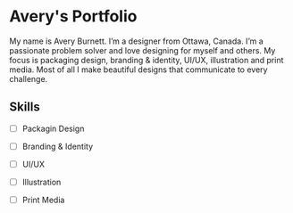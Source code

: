 # Avery's Portfolio

My name is Avery Burnett. I’m a designer from Ottawa, Canada. I’m a passionate problem solver and love designing for myself and others. My focus is packaging design, branding & identity, UI/UX, illustration and print media. Most of all I make beautiful designs that communicate to every challenge.

## Skills

- [ ] Packagin Design
- [ ] Branding & Identity
- [ ] UI/UX
- [ ] Illustration
- [ ] Print Media

